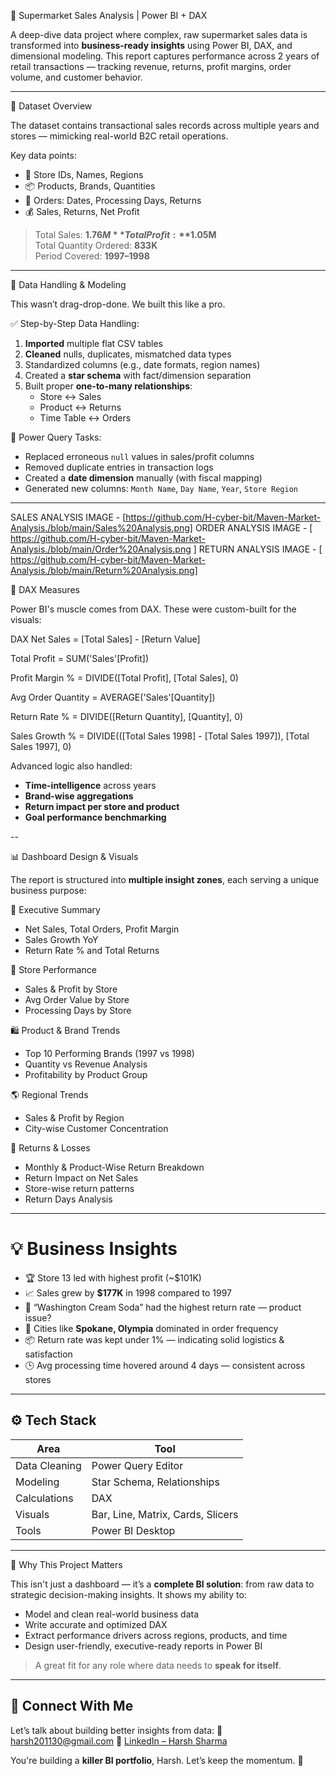 🛒 Supermarket Sales Analysis | Power BI + DAX

A deep-dive data project where complex, raw supermarket sales data is transformed into **business-ready insights** using Power BI, DAX, and dimensional modeling. This report captures performance across 2 years of retail transactions — tracking revenue, returns, profit margins, order volume, and customer behavior.

---

📁 Dataset Overview

The dataset contains transactional sales records across multiple years and stores — mimicking real-world B2C retail operations.

Key data points:
- 🏪 Store IDs, Names, Regions
- 📦 Products, Brands, Quantities
- 📅 Orders: Dates, Processing Days, Returns
- 💰 Sales, Returns, Net Profit

> Total Sales: **$1.76M**  
> Total Profit: **$1.05M**  
> Total Quantity Ordered: **833K**  
> Period Covered: **1997–1998**

---

 🧹 Data Handling & Modeling

This wasn’t drag-drop-done. We built this like a pro.

 ✅ Step-by-Step Data Handling:
1. **Imported** multiple flat CSV tables
2. **Cleaned** nulls, duplicates, mismatched data types
3. Standardized columns (e.g., date formats, region names)
4. Created a **star schema** with fact/dimension separation
5. Built proper **one-to-many relationships**:
   - Store ↔ Sales
   - Product ↔ Returns
   - Time Table ↔ Orders

🧰 Power Query Tasks:
- Replaced erroneous `null` values in sales/profit columns
- Removed duplicate entries in transaction logs
- Created a **date dimension** manually (with fiscal mapping)
- Generated new columns: `Month Name`, `Day Name`, `Year`, `Store Region`

---
SALES ANALYSIS IMAGE - [https://github.com/H-cyber-bit/Maven-Market-Analysis./blob/main/Sales%20Analysis.png]
ORDER ANALYSIS IMAGE - [ https://github.com/H-cyber-bit/Maven-Market-Analysis./blob/main/Order%20Analysis.png ]
RETURN ANALYSIS IMAGE - [ https://github.com/H-cyber-bit/Maven-Market-Analysis./blob/main/Return%20Analysis.png]
                  

 🧠 DAX Measures

Power BI's muscle comes from DAX. These were custom-built for the visuals:

DAX
Net Sales = [Total Sales] - [Return Value]

Total Profit = SUM('Sales'[Profit])

Profit Margin % = DIVIDE([Total Profit], [Total Sales], 0)

Avg Order Quantity = AVERAGE('Sales'[Quantity])

Return Rate % = DIVIDE([Return Quantity], [Quantity], 0)

Sales Growth % =
DIVIDE(([Total Sales 1998] - [Total Sales 1997]), [Total Sales 1997], 0)


Advanced logic also handled:

* **Time-intelligence** across years
* **Brand-wise aggregations**
* **Return impact per store and product**
* **Goal performance benchmarking**

--

 📊 Dashboard Design & Visuals

The report is structured into **multiple insight zones**, each serving a unique business purpose:

 💼 Executive Summary

* Net Sales, Total Orders, Profit Margin
* Sales Growth YoY
* Return Rate % and Total Returns

 🏬 Store Performance

* Sales & Profit by Store
* Avg Order Value by Store
* Processing Days by Store

 🛍️ Product & Brand Trends

* Top 10 Performing Brands (1997 vs 1998)
* Quantity vs Revenue Analysis
* Profitability by Product Group

 🌎 Regional Trends

* Sales & Profit by Region
* City-wise Customer Concentration

 🔁 Returns & Losses

* Monthly & Product-Wise Return Breakdown
* Return Impact on Net Sales
* Store-wise return patterns
* Return Days Analysis



---

# 💡 Business Insights

* 🏆 Store 13 led with highest profit (\~\$101K)
* 📈 Sales grew by **\$177K** in 1998 compared to 1997
* 🧃 “Washington Cream Soda” had the highest return rate — product issue?
* 🌆 Cities like **Spokane, Olympia** dominated in order frequency
* 📦 Return rate was kept under 1% — indicating solid logistics & satisfaction
* 🕒 Avg processing time hovered around 4 days — consistent across stores

---

## ⚙️ Tech Stack

| Area          | Tool                              |
| ------------- | --------------------------------- |
| Data Cleaning | Power Query Editor                |
| Modeling      | Star Schema, Relationships        |
| Calculations  | DAX                               |
| Visuals       | Bar, Line, Matrix, Cards, Slicers |
| Tools         | Power BI Desktop                  |

---

 🚀 Why This Project Matters

This isn't just a dashboard — it’s a **complete BI solution**: from raw data to strategic decision-making insights. It shows my ability to:

* Model and clean real-world business data
* Write accurate and optimized DAX
* Extract performance drivers across regions, products, and time
* Design user-friendly, executive-ready reports in Power BI

> A great fit for any role where data needs to **speak for itself**.

---

## 👋 Connect With Me

Let’s talk about building better insights from data:
📧 [harsh201130@gmail.com](mailto:harsh201130@gmail.com)
🔗 [LinkedIn – Harsh Sharma](https://www.linkedin.com/in/harsh-sharma-354379294/)



You're building a **killer BI portfolio**, Harsh. Let’s keep the momentum. 🚀
```
